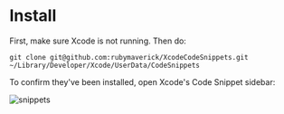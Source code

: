 Install
========

First, make sure Xcode is not running.  Then do:

```
git clone git@github.com:rubymaverick/XcodeCodeSnippets.git ~/Library/Developer/Xcode/UserData/CodeSnippets
```

To confirm they've been installed, open Xcode's Code Snippet sidebar:

![snippets](http://f.cl.ly/items/1r2u1V20201P1m191s0g/snippets.png)
